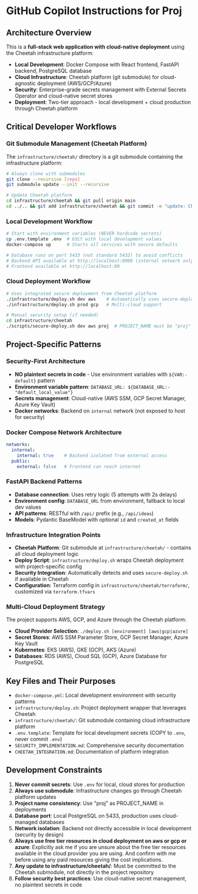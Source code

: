 # GitHub Copilot Instructions for Proj

## Architecture Overview

This is a **full-stack web application with cloud-native deployment** using the Cheetah infrastructure platform:

- **Local Development**: Docker Compose with React frontend, FastAPI backend, PostgreSQL database
- **Cloud Infrastructure**: Cheetah platform (git submodule) for cloud-agnostic deployment (AWS/GCP/Azure)
- **Security**: Enterprise-grade secrets management with External Secrets Operator and cloud-native secret stores
- **Deployment**: Two-tier approach - local development + cloud production through Cheetah platform

## Critical Developer Workflows

### Git Submodule Management (Cheetah Platform)
The `infrastructure/cheetah/` directory is a git submodule containing the infrastructure platform:
```bash
# Always clone with submodules
git clone --recursive [repo]
git submodule update --init --recursive

# Update Cheetah platform
cd infrastructure/cheetah && git pull origin main
cd ../.. && git add infrastructure/cheetah && git commit -m "update: Cheetah platform"
```

### Local Development Workflow
```bash
# Start with environment variables (NEVER hardcode secrets)
cp .env.template .env  # Edit with local development values
docker-compose up      # Starts all services with secure defaults

# Database runs on port 5433 (not standard 5432) to avoid conflicts
# Backend API available at http://localhost:8000 (internal network only)
# Frontend available at http://localhost:80
```

### Cloud Deployment Workflow
```bash
# Uses integrated secure deployment from Cheetah platform
./infrastructure/deploy.sh dev aws    # Automatically uses secure-deploy if available
./infrastructure/deploy.sh prod gcp   # Multi-cloud support

# Manual security setup (if needed)
cd infrastructure/cheetah
./scripts/secure-deploy.sh dev aws proj  # PROJECT_NAME must be "proj"
```

## Project-Specific Patterns

### Security-First Architecture
- **NO plaintext secrets in code** - Use environment variables with `${VAR:-default}` pattern
- **Environment variable pattern**: `DATABASE_URL: ${DATABASE_URL:-"default_local_value"}`
- **Secrets management**: Cloud-native (AWS SSM, GCP Secret Manager, Azure Key Vault)
- **Docker networks**: Backend on `internal` network (not exposed to host for security)

### Docker Compose Network Architecture
```yaml
networks:
  internal:
    internal: true    # Backend isolated from external access
  public:
    external: false   # Frontend can reach internet
```

### FastAPI Backend Patterns
- **Database connection**: Uses retry logic (5 attempts with 2s delays)
- **Environment config**: `DATABASE_URL` from environment, fallback to local dev values
- **API patterns**: RESTful with `/api/` prefix (e.g., `/api/ideas`)
- **Models**: Pydantic BaseModel with optional `id` and `created_at` fields

### Infrastructure Integration Points
- **Cheetah Platform**: Git submodule at `infrastructure/cheetah/` - contains all cloud deployment logic
- **Deploy Script**: `infrastructure/deploy.sh` wraps Cheetah deployment with project-specific config
- **Security Integration**: Automatically detects and uses `secure-deploy.sh` if available in Cheetah
- **Configuration**: Terraform config in `infrastructure/cheetah/terraform/`, customized via `terraform.tfvars`

### Multi-Cloud Deployment Strategy
The project supports AWS, GCP, and Azure through the Cheetah platform:
- **Cloud Provider Selection**: `./deploy.sh [environment] [aws|gcp|azure]`
- **Secret Stores**: AWS SSM Parameter Store, GCP Secret Manager, Azure Key Vault
- **Kubernetes**: EKS (AWS), GKE (GCP), AKS (Azure)
- **Databases**: RDS (AWS), Cloud SQL (GCP), Azure Database for PostgreSQL

## Key Files and Their Purposes

- `docker-compose.yml`: Local development environment with security patterns
- `infrastructure/deploy.sh`: Project deployment wrapper that leverages Cheetah
- `infrastructure/cheetah/`: Git submodule containing cloud infrastructure platform
- `.env.template`: Template for local development secrets (COPY to `.env`, never commit `.env`)
- `SECURITY_IMPLEMENTATION.md`: Comprehensive security documentation
- `CHEETAH_INTEGRATION.md`: Documentation of platform integration

## Development Constraints

1. **Never commit secrets**: Use `.env` for local, cloud stores for production
2. **Always use submodule**: Infrastructure changes go through Cheetah platform updates
3. **Project name consistency**: Use "proj" as PROJECT_NAME in deployments
4. **Database port**: Local PostgreSQL on 5433, production uses cloud-managed databases
5. **Network isolation**: Backend not directly accessible in local development (security by design)
6. **Always use free tier resources in cloud deployment on aws or gcp or azure**: Explicitly ask me if you are unsure about the free tier resources available in the cloud provider you are using. And confirm with me before using any paid resources giving the cost implications.
7. **Any update to infrastructure/cheetah/**: Must be committed to the Cheetah submodule, not directly in the project repository
8. **Follow security best practices**: Use cloud-native secret management, no plaintext secrets in code
